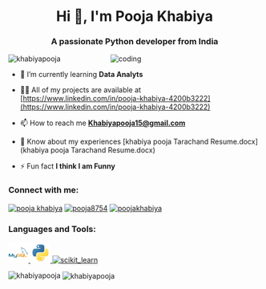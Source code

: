 <h1 align="center">Hi 👋, I'm Pooja Khabiya</h1>
<h3 align="center">A passionate Python developer from India</h3>

<img align="right" alt="coding" width="300" src="https://miro.medium.com/v2/resize:fit:679/1*qdAW1TjCN57h1lbuuzvchg.gif">

<p align="left"> <img src="https://komarev.com/ghpvc/?username=khabiyapooja&label=Profile%20views&color=0e75b6&style=flat" alt="khabiyapooja" /> </p>

- 🌱 I’m currently learning **Data Analyts**

- 👨‍💻 All of my projects are available at [https://www.linkedin.com/in/pooja-khabiya-4200b3222](https://www.linkedin.com/in/pooja-khabiya-4200b3222)

- 📫 How to reach me **Khabiyapooja15@gmail.com**

- 📄 Know about my experiences [khabiya pooja Tarachand Resume.docx](khabiya pooja Tarachand Resume.docx)

- ⚡ Fun fact **I think I am Funny**

<h3 align="left">Connect with me:</h3>
<p align="left">
<a href="https://linkedin.com/in/pooja khabiya" target="blank"><img align="center" src="https://raw.githubusercontent.com/rahuldkjain/github-profile-readme-generator/master/src/images/icons/Social/linked-in-alt.svg" alt="pooja khabiya" height="30" width="40" /></a>
<a href="https://kaggle.com/pooja8754" target="blank"><img align="center" src="https://raw.githubusercontent.com/rahuldkjain/github-profile-readme-generator/master/src/images/icons/Social/kaggle.svg" alt="pooja8754" height="30" width="40" /></a>
<a href="https://www.youtube.com/c/poojakhabiya" target="blank"><img align="center" src="https://raw.githubusercontent.com/rahuldkjain/github-profile-readme-generator/master/src/images/icons/Social/youtube.svg" alt="poojakhabiya" height="30" width="40" /></a>
</p>

<h3 align="left">Languages and Tools:</h3>
<p align="left"> <a href="https://www.mysql.com/" target="_blank" rel="noreferrer"> <img src="https://raw.githubusercontent.com/devicons/devicon/master/icons/mysql/mysql-original-wordmark.svg" alt="mysql" width="40" height="40"/> </a> <a href="https://www.python.org" target="_blank" rel="noreferrer"> <img src="https://raw.githubusercontent.com/devicons/devicon/master/icons/python/python-original.svg" alt="python" width="40" height="40"/> </a> <a href="https://scikit-learn.org/" target="_blank" rel="noreferrer"> <img src="https://upload.wikimedia.org/wikipedia/commons/0/05/Scikit_learn_logo_small.svg" alt="scikit_learn" width="40" height="40"/> </a> </p>

<p><img align="left" src="https://github-readme-stats.vercel.app/api/top-langs?username=khabiyapooja&show_icons=true&locale=en&layout=compact" alt="khabiyapooja" /></p>

<p>&nbsp;<img align="center" src="https://github-readme-stats.vercel.app/api?username=khabiyapooja&show_icons=true&locale=en" alt="khabiyapooja" /></p>
</p>
